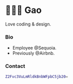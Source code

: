# 👨🏻‍💻 Gao

Love coding & design.

### Bio

- Employee @Sequoia.
- Previously @Airbnb.

### Contact

```bash
Z2Fvc3VuLmRldkBnbWFpbC5jb20=
```
